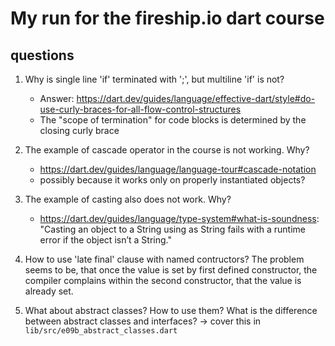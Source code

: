 # My run for the fireship.io dart course

## questions

1. Why is single line 'if' terminated with ';', but multiline 'if' is not?
   - Answer: <https://dart.dev/guides/language/effective-dart/style#do-use-curly-braces-for-all-flow-control-structures>
   - The "scope of termination" for code blocks is determined by the closing curly brace

2. The example of cascade operator in the course is not working. Why?
   - <https://dart.dev/guides/language/language-tour#cascade-notation>
   - possibly because it works only on properly instantiated objects?

3. The example of casting also does not work. Why?
   - <https://dart.dev/guides/language/type-system#what-is-soundness>: "Casting an
     object to a String using as String fails with a runtime error if the object isn’t
     a String."

4. How to use 'late final' clause with named contructors? The problem seems to be, that
   once the value is set by first defined constructor, the compiler complains within the
   second constructor, that the value is already set.

5. What about abstract classes? How to use them? What is the difference between abstract
   classes and interfaces?
   -> cover this in `lib/src/e09b_abstract_classes.dart`
